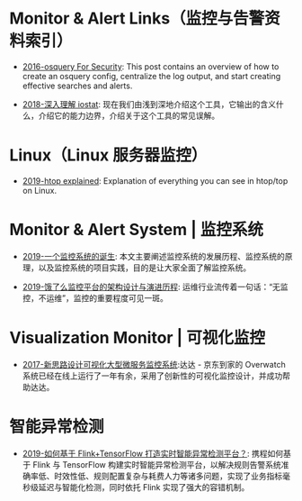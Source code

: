 # Monitor & Alert Links（监控与告警资料索引）

- [2016-osquery For Security](https://medium.com/@clong/osquery-for-security-b66fffdf2daf): This post contains an overview of how to create an osquery config, centralize the log output, and start creating effective searches and alerts.

- [2018-深入理解 iostat](https://mp.weixin.qq.com/s/nvDudsOmYxLUKblcAtCqng): 现在我们由浅到深地介绍这个工具，它输出的含义什么，介绍它的能力边界，介绍关于这个工具的常见误解。

# Linux（Linux 服务器监控）

- [2019-htop explained](https://peteris.rocks/blog/htop/#before): Explanation of everything you can see in htop/top on Linux.

# Monitor & Alert System | 监控系统

- [2019-一个监控系统的诞生](https://mp.weixin.qq.com/s/YoEzyF8yQRAkWf8ZCpjhGA): 本文主要阐述监控系统的发展历程、监控系统的原理，以及监控系统的项目实践，目的是让大家全面了解监控系统。

- [2019-饿了么监控平台的架构设计与演进历程](https://mp.weixin.qq.com/s/7VD6MpEwrzZbEFSgdoO6kQ): 运维行业流传着一句话：“无监控，不运维”，监控的重要程度可见一斑。

# Visualization Monitor | 可视化监控

- [2017-新思路设计可视化大型微服务监控系统](https://mp.weixin.qq.com/s/UTcpXJcrIERHZYmLkt1gog):达达 - 京东到家的 Overwatch 系统已经在线上运行了一年有余，采用了创新性的可视化监控设计，并成功帮助达达。

# 智能异常检测

- [2019-如何基于 Flink+TensorFlow 打造实时智能异常检测平台？](https://mp.weixin.qq.com/s/lKsHvKjbIyBJ5OmCl2fIvg): 携程如何基于 Flink 与 TensorFlow 构建实时智能异常检测平台，以解决规则告警系统准确率低、时效性低、规则配置复杂与耗费人力等诸多问题，实现了业务指标毫秒级延迟与智能化检测，同时依托 Flink 实现了强大的容错机制。
